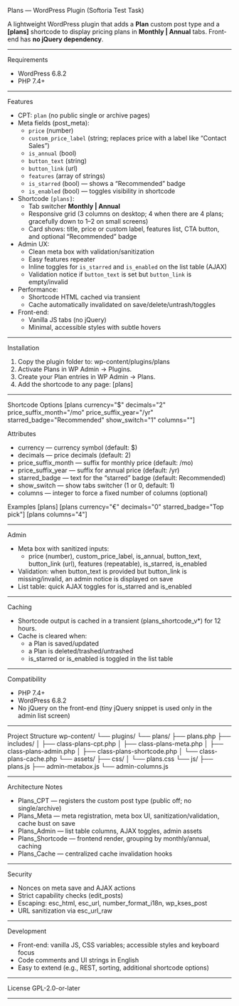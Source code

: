 Plans — WordPress Plugin (Softoria Test Task)

A lightweight WordPress plugin that adds a **Plan** custom post type and a **[plans]** shortcode to display pricing plans in **Monthly | Annual** tabs. Front-end has **no jQuery dependency**.

---

Requirements
- WordPress 6.8.2
- PHP 7.4+

---

Features
- CPT: `plan` (no public single or archive pages)
- Meta fields (post_meta):
  - `price` (number)
  - `custom_price_label` (string; replaces price with a label like “Contact Sales”)
  - `is_annual` (bool)
  - `button_text` (string)
  - `button_link` (url)
  - `features` (array of strings)
  - `is_starred` (bool) — shows a “Recommended” badge
  - `is_enabled` (bool) — toggles visibility in shortcode
- Shortcode `[plans]`:
  - Tab switcher **Monthly | Annual**
  - Responsive grid (3 columns on desktop; 4 when there are 4 plans; gracefully down to 1–2 on small screens)
  - Card shows: title, price or custom label, features list, CTA button, and optional “Recommended” badge
- Admin UX:
  - Clean meta box with validation/sanitization
  - Easy features repeater
  - Inline toggles for `is_starred` and `is_enabled` on the list table (AJAX)
  - Validation notice if `button_text` is set but `button_link` is empty/invalid
- Performance:
  - Shortcode HTML cached via transient
  - Cache automatically invalidated on save/delete/untrash/toggles
- Front-end:
  - Vanilla JS tabs (no jQuery)
  - Minimal, accessible styles with subtle hovers

---

Installation
1. Copy the plugin folder to:
   wp-content/plugins/plans
2. Activate Plans in WP Admin → Plugins.
3. Create your Plan entries in WP Admin → Plans.
4. Add the shortcode to any page:
   [plans]

---

Shortcode Options
[plans currency="$" decimals="2" price_suffix_month="/mo" price_suffix_year="/yr" starred_badge="Recommended" show_switch="1" columns=""]

Attributes
- currency — currency symbol (default: $)
- decimals — price decimals (default: 2)
- price_suffix_month — suffix for monthly price (default: /mo)
- price_suffix_year — suffix for annual price (default: /yr)
- starred_badge — text for the “starred” badge (default: Recommended)
- show_switch — show tabs switcher (1 or 0, default: 1)
- columns — integer to force a fixed number of columns (optional)

Examples
[plans]
[plans currency="€" decimals="0" starred_badge="Top pick"]
[plans columns="4"]

---

Admin
- Meta box with sanitized inputs:
  - price (number), custom_price_label, is_annual, button_text, button_link (url), features (repeatable), is_starred, is_enabled
- Validation: when button_text is provided but button_link is missing/invalid, an admin notice is displayed on save
- List table: quick AJAX toggles for is_starred and is_enabled

---

Caching
- Shortcode output is cached in a transient (plans_shortcode_v*) for 12 hours.
- Cache is cleared when:
  - a Plan is saved/updated
  - a Plan is deleted/trashed/untrashed
  - is_starred or is_enabled is toggled in the list table

---

Compatibility
- PHP 7.4+
- WordPress 6.8.2
- No jQuery on the front-end (tiny jQuery snippet is used only in the admin list screen)

---

Project Structure
wp-content/
└── plugins/
    └── plans/
        ├── plans.php
        ├── includes/
        │   ├── class-plans-cpt.php
        │   ├── class-plans-meta.php
        │   ├── class-plans-admin.php
        │   ├── class-plans-shortcode.php
        │   └── class-plans-cache.php
        └── assets/
            ├── css/
            │   └── plans.css
            └── js/
                ├── plans.js
                ├── admin-metabox.js
                └── admin-columns.js

---

Architecture Notes
- Plans_CPT — registers the custom post type (public off; no single/archive)
- Plans_Meta — meta registration, meta box UI, sanitization/validation, cache bust on save
- Plans_Admin — list table columns, AJAX toggles, admin assets
- Plans_Shortcode — frontend render, grouping by monthly/annual, caching
- Plans_Cache — centralized cache invalidation hooks

---

Security
- Nonces on meta save and AJAX actions
- Strict capability checks (edit_posts)
- Escaping: esc_html, esc_url, number_format_i18n, wp_kses_post
- URL sanitization via esc_url_raw

---

Development
- Front-end: vanilla JS, CSS variables; accessible styles and keyboard focus
- Code comments and UI strings in English
- Easy to extend (e.g., REST, sorting, additional shortcode options)

---

License
GPL-2.0-or-later

---
